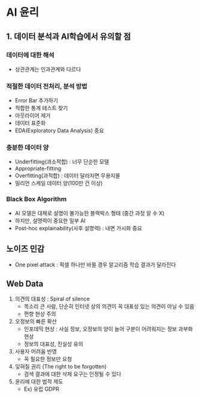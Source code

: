 # AI 윤리
## 1. 데이터 분석과 AI학습에서 유의할 점
### 데이터에 대한 해석
- 상관관계는 인과관계와 다르다
### 적절한 데이터 전처리, 분석 방법

- Error Bar 추가하기
- 적합한 통계 테스트 찾기
- 아웃라이어 제거
- 데이터 표준화
- EDA(Exploratory Data Analysis) 중요
### 충분한 데이터 양

- Underfitting(과소적합) : 너무 단순한 모델
- Appropriate-fitting
- Overfitting(과적합) : 데이터 달라지면 무용지물
- 밀리언 스케일 데이터 양(100만 건 이상)
### Black Box Algorithm

- AI 모델은 대체로 설명이 불가능한 블랙박스 형태 (중간 과정 알 수 X)
- 하지만, 설명력이 중요한 일부 AI
- Post-hoc explainability(사후 설명력) : 내면 가시화 중요
## 노이즈 민감
- One pixel attack : 픽셀 하나만 바뀔 경우 알고리즘 학습 결과가 달라진다
## Web Data
1. 의견의 대표성 : Spiral of silence
   - 목소리 큰 사람, 단순히 인터넷 상의 의견이 꼭 대표성 있는 의견이 아닐 수 있음
   - 편향 현상 주의
2. 오정보의 빠른 확산
   - 인포데믹 현상 : 사실 정보, 오정보의 양이 늘어 구분이 어려워지는 정보 과부화 현상
   - 정보의 대표성, 진실성 유의 
3. 사용자 어려움 반영
   - 꼭 필요한 정보만 요청
4. 잊혀질 권리 (The right to be forgotten)
   - 검색 결과에 대한 삭제 요구는 인정될 수 있다
5. 윤리에 대한 법적 제도
   - Ex) 유럽 GDPR
